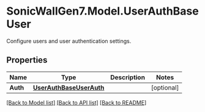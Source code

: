 # SonicWallGen7.Model.UserAuthBaseUser
Configure users and user authentication settings.

## Properties

Name | Type | Description | Notes
------------ | ------------- | ------------- | -------------
**Auth** | [**UserAuthBaseUserAuth**](UserAuthBaseUserAuth.md) |  | [optional] 

[[Back to Model list]](../README.md#documentation-for-models) [[Back to API list]](../README.md#documentation-for-api-endpoints) [[Back to README]](../README.md)

